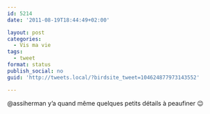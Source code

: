 ```yaml
---
id: 5214
date: '2011-08-19T18:44:49+02:00'

layout: post
categories:
  - Vis ma vie
tags:
  - tweet
format: status
publish_social: no
guid: 'http://tweets.local/?birdsite_tweet=104624877973143552'

---
```


@assiherman y’a quand même quelques petits détails à peaufiner 😉